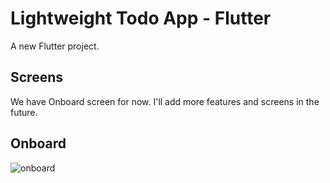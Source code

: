 # Lightweight Todo App - Flutter

A new Flutter project.

## Screens
We have Onboard screen for now. I'll add more features and screens in the future.
## Onboard
![onboard](https://user-images.githubusercontent.com/44681322/109064300-4b78aa00-76fb-11eb-9b94-0fa40bd44c29.gif)
